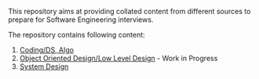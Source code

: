 This repository aims at providing collated content from different sources to prepare for Software Engineering interviews. 

The repository contains following content:

1. [Coding/DS, Algo](https://github.com/imkgarg/Software-Engineering-Interview-Primer/blob/master/Coding.md)
2. [Object Oriented Design/Low Level Design](https://github.com/imkgarg/Software-Engineering-Interview-Primer/blob/master/LowLevelDesign.md) - Work in Progress
3. [System Design](https://github.com/imkgarg/Software-Engineering-Interview-Primer/blob/master/SystemDesign.md) 
